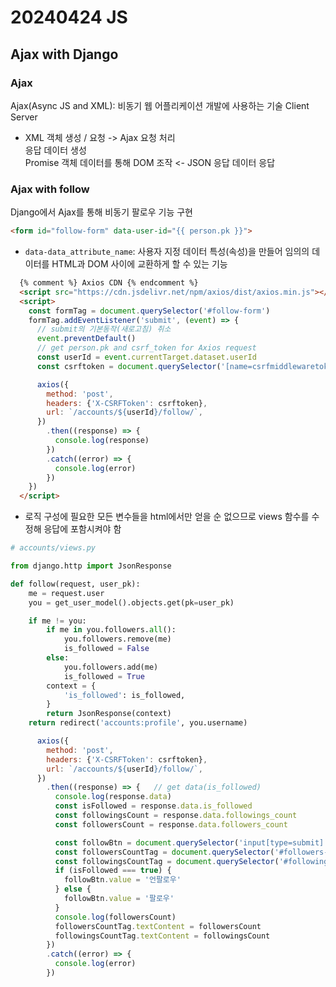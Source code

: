 # 20240424 JS
## Ajax with Django
### Ajax
Ajax(Async JS and XML): 비동기 웹 어플리케이션 개발에 사용하는 기술
    Client                                Server<br>
- XML 객체 생성 / 요청 ->               Ajax 요청 처리<br>
                                      응답 데이터 생성<br>
Promise 객체 데이터를 통해 DOM 조작 <-   JSON 응답 데이터 응답

### Ajax with follow
Django에서 Ajax를 통해 비동기 팔로우 기능 구현
```html 
<form id="follow-form" data-user-id="{{ person.pk }}"> 
```
- ```data-data_attribute_name```: 사용자 지정 데이터 특성(속성)을 만들어 임의의 데이터를 HTML과 DOM 사이에 교환하게 할 수 있는 기능
```html
  {% comment %} Axios CDN {% endcomment %}
  <script src="https://cdn.jsdelivr.net/npm/axios/dist/axios.min.js"></script>
  <script>
    const formTag = document.querySelector('#follow-form')
    formTag.addEventListener('submit', (event) => {
      // submit의 기본동작(새로고침) 취소
      event.preventDefault()
      // get person.pk and csrf_token for Axios request
      const userId = event.currentTarget.dataset.userId
      const csrftoken = document.querySelector('[name=csrfmiddlewaretoken]').value

      axios({
        method: 'post',
        headers: {'X-CSRFToken': csrftoken},
        url: `/accounts/${userId}/follow/`,
      }) 
        .then((response) => {
          console.log(response)
        })
        .catch((error) => {
          console.log(error)
        })
    })
  </script>
```
- 로직 구성에 필요한 모든 변수들을 html에서만 얻을 순 없으므로 views 함수를 수정해 응답에 포함시켜야 함
```python
# accounts/views.py

from django.http import JsonResponse

def follow(request, user_pk):
    me = request.user
    you = get_user_model().objects.get(pk=user_pk)

    if me != you:
        if me in you.followers.all():
            you.followers.remove(me)
            is_followed = False
        else:
            you.followers.add(me)
            is_followed = True
        context = {
            'is_followed': is_followed,
        }
        return JsonResponse(context)
    return redirect('accounts:profile', you.username)

```
```js
      axios({
        method: 'post',
        headers: {'X-CSRFToken': csrftoken},
        url: `/accounts/${userId}/follow/`,
      }) 
        .then((response) => {   // get data(is_followed)
          console.log(response.data)
          const isFollowed = response.data.is_followed
          const followingsCount = response.data.followings_count
          const followersCount = response.data.followers_count

          const followBtn = document.querySelector('input[type=submit]')
          const followersCountTag = document.querySelector('#followers-count')
          const followingsCountTag = document.querySelector('#followings-count')
          if (isFollowed === true) {
            followBtn.value = '언팔로우'
          } else {
            followBtn.value = '팔로우'
          }
          console.log(followersCount)
          followersCountTag.textContent = followersCount
          followingsCountTag.textContent = followingsCount
        })
        .catch((error) => {
          console.log(error)
        })
```